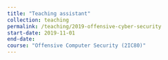 ```yaml
---
title: "Teaching assistant"
collection: teaching
permalink: /teaching/2019-offensive-cyber-security
start-date: 2019-11-01
end-date: 
course: "Offensive Computer Security (2IC80)"
---
```

